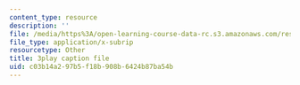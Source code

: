 ```yaml
---
content_type: resource
description: ''
file: /media/https%3A/open-learning-course-data-rc.s3.amazonaws.com/res-18-005-highlights-of-calculus-spring-2010/c03b14a297b5f18b908b6424b87ba54b_kAv5pahIevE.srt
file_type: application/x-subrip
resourcetype: Other
title: 3play caption file
uid: c03b14a2-97b5-f18b-908b-6424b87ba54b
---
```

